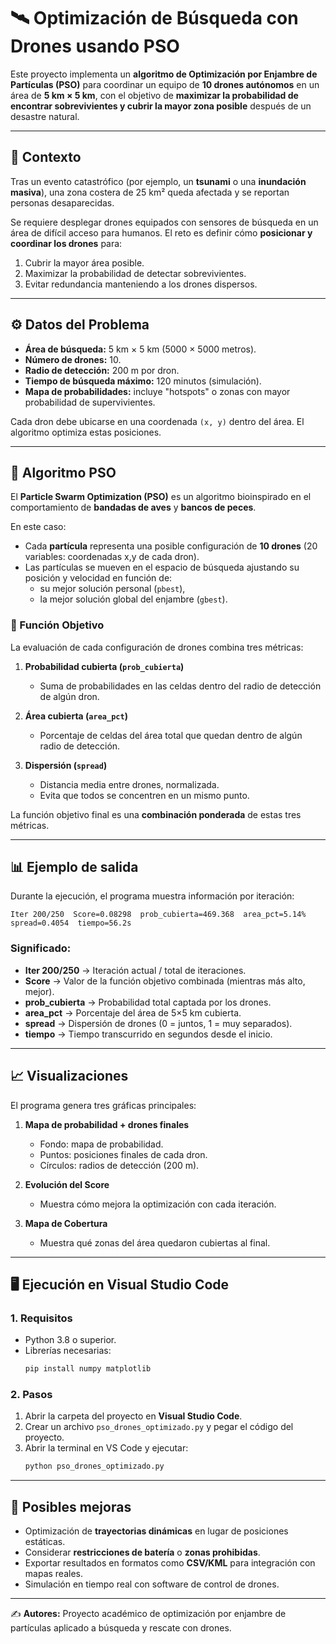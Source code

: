 # 🛰️ Optimización de Búsqueda con Drones usando PSO

Este proyecto implementa un **algoritmo de Optimización por Enjambre de Partículas (PSO)** para coordinar un equipo de **10 drones autónomos** en un área de **5 km × 5 km**, con el objetivo de **maximizar la probabilidad de encontrar sobrevivientes y cubrir la mayor zona posible** después de un desastre natural.

---

## 📖 Contexto

Tras un evento catastrófico (por ejemplo, un **tsunami** o una **inundación masiva**), una zona costera de 25 km² queda afectada y se reportan personas desaparecidas.  

Se requiere desplegar drones equipados con sensores de búsqueda en un área de difícil acceso para humanos. El reto es definir cómo **posicionar y coordinar los drones** para:  

1. Cubrir la mayor área posible.  
2. Maximizar la probabilidad de detectar sobrevivientes.  
3. Evitar redundancia manteniendo a los drones dispersos.  

---

## ⚙️ Datos del Problema

- **Área de búsqueda:** 5 km × 5 km (5000 × 5000 metros).  
- **Número de drones:** 10.  
- **Radio de detección:** 200 m por dron.  
- **Tiempo de búsqueda máximo:** 120 minutos (simulación).  
- **Mapa de probabilidades:** incluye "hotspots" o zonas con mayor probabilidad de supervivientes.  

Cada dron debe ubicarse en una coordenada `(x, y)` dentro del área. El algoritmo optimiza estas posiciones.  

---

## 🚀 Algoritmo PSO

El **Particle Swarm Optimization (PSO)** es un algoritmo bioinspirado en el comportamiento de **bandadas de aves** y **bancos de peces**.  

En este caso:  
- Cada **partícula** representa una posible configuración de **10 drones** (20 variables: coordenadas x,y de cada dron).  
- Las partículas se mueven en el espacio de búsqueda ajustando su posición y velocidad en función de:  
  - su mejor solución personal (`pbest`),  
  - la mejor solución global del enjambre (`gbest`).  

### 🔢 Función Objetivo
La evaluación de cada configuración de drones combina tres métricas:  

1. **Probabilidad cubierta (`prob_cubierta`)**  
   - Suma de probabilidades en las celdas dentro del radio de detección de algún dron.  

2. **Área cubierta (`area_pct`)**  
   - Porcentaje de celdas del área total que quedan dentro de algún radio de detección.  

3. **Dispersión (`spread`)**  
   - Distancia media entre drones, normalizada.  
   - Evita que todos se concentren en un mismo punto.  

La función objetivo final es una **combinación ponderada** de estas tres métricas.  

---

## 📊 Ejemplo de salida

Durante la ejecución, el programa muestra información por iteración:

```
Iter 200/250  Score=0.08298  prob_cubierta=469.368  area_pct=5.14%  spread=0.4054  tiempo=56.2s
```

### Significado:
- **Iter 200/250** → Iteración actual / total de iteraciones.  
- **Score** → Valor de la función objetivo combinada (mientras más alto, mejor).  
- **prob_cubierta** → Probabilidad total captada por los drones.  
- **area_pct** → Porcentaje del área de 5×5 km cubierta.  
- **spread** → Dispersión de drones (0 = juntos, 1 = muy separados).  
- **tiempo** → Tiempo transcurrido en segundos desde el inicio.  

---

## 📈 Visualizaciones

El programa genera tres gráficas principales:

1. **Mapa de probabilidad + drones finales**  
   - Fondo: mapa de probabilidad.  
   - Puntos: posiciones finales de cada dron.  
   - Círculos: radios de detección (200 m).  

2. **Evolución del Score**  
   - Muestra cómo mejora la optimización con cada iteración.  

3. **Mapa de Cobertura**  
   - Muestra qué zonas del área quedaron cubiertas al final.  

---

## 🖥️ Ejecución en Visual Studio Code

### 1. Requisitos
- Python 3.8 o superior.  
- Librerías necesarias:
  ```bash
  pip install numpy matplotlib
  ```

### 2. Pasos
1. Abrir la carpeta del proyecto en **Visual Studio Code**.  
2. Crear un archivo `pso_drones_optimizado.py` y pegar el código del proyecto.  
3. Abrir la terminal en VS Code y ejecutar:  
   ```bash
   python pso_drones_optimizado.py
   ```

---

## 📌 Posibles mejoras

- Optimización de **trayectorias dinámicas** en lugar de posiciones estáticas.  
- Considerar **restricciones de batería** o **zonas prohibidas**.  
- Exportar resultados en formatos como **CSV/KML** para integración con mapas reales.  
- Simulación en tiempo real con software de control de drones.  

---

✍️ **Autores:** Proyecto académico de optimización por enjambre de partículas aplicado a búsqueda y rescate con drones.  
